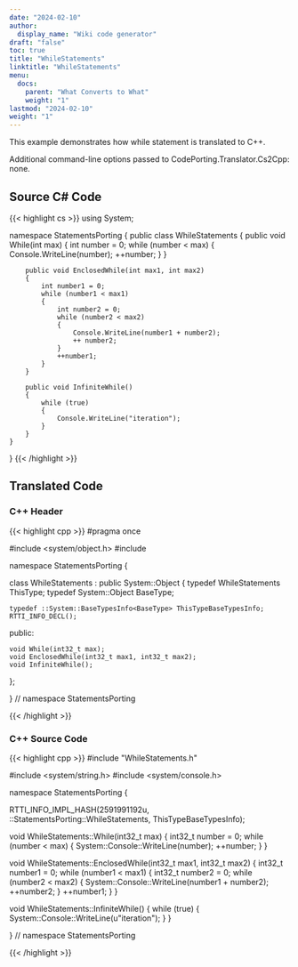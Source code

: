 ```yaml
---
date: "2024-02-10"
author:
  display_name: "Wiki code generator"
draft: "false"
toc: true
title: "WhileStatements"
linktitle: "WhileStatements"
menu:
  docs:
    parent: "What Converts to What"
    weight: "1"
lastmod: "2024-02-10"
weight: "1"
---
```


This example demonstrates how while statement is translated to C++.

Additional command-line options passed to CodePorting.Translator.Cs2Cpp: none.

## Source C# Code ##

{{< highlight cs >}}
using System;

namespace StatementsPorting
{
    public class WhileStatements
    {
        public void While(int max)
        {
            int number = 0;
            while (number < max)
            {
                Console.WriteLine(number);
                ++number;
            }
        }

        public void EnclosedWhile(int max1, int max2)
        {
            int number1 = 0;
            while (number1 < max1)
            {
                int number2 = 0;
                while (number2 < max2)
                {
                    Console.WriteLine(number1 + number2);
                    ++ number2;
                }
                ++number1;
            }
        }

        public void InfiniteWhile()
        {
            while (true)
            {
                Console.WriteLine("iteration");
            }
        }
    }
}
{{< /highlight >}}

## Translated Code ##

### C++ Header ###

{{< highlight cpp >}}
#pragma once

#include <system/object.h>
#include <cstdint>

namespace StatementsPorting {

class WhileStatements : public System::Object
{
    typedef WhileStatements ThisType;
    typedef System::Object BaseType;
    
    typedef ::System::BaseTypesInfo<BaseType> ThisTypeBaseTypesInfo;
    RTTI_INFO_DECL();
    
public:

    void While(int32_t max);
    void EnclosedWhile(int32_t max1, int32_t max2);
    void InfiniteWhile();
    
};

} // namespace StatementsPorting



{{< /highlight >}}

### C++ Source Code ###

{{< highlight cpp >}}
#include "WhileStatements.h"

#include <system/string.h>
#include <system/console.h>

namespace StatementsPorting {

RTTI_INFO_IMPL_HASH(2591991192u, ::StatementsPorting::WhileStatements, ThisTypeBaseTypesInfo);

void WhileStatements::While(int32_t max)
{
    int32_t number = 0;
    while (number < max)
    {
        System::Console::WriteLine(number);
        ++number;
    }
}

void WhileStatements::EnclosedWhile(int32_t max1, int32_t max2)
{
    int32_t number1 = 0;
    while (number1 < max1)
    {
        int32_t number2 = 0;
        while (number2 < max2)
        {
            System::Console::WriteLine(number1 + number2);
            ++number2;
        }
        ++number1;
    }
}

void WhileStatements::InfiniteWhile()
{
    while (true)
    {
        System::Console::WriteLine(u"iteration");
    }
}

} // namespace StatementsPorting

{{< /highlight >}}
